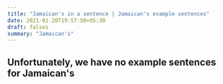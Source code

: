 ```yaml
---
title: "Jamaican's in a sentence | Jamaican's example sentences"
date: 2021-01-20T19:57:50+05:30
draft: falses
summary: "Jamaican's"
---
```

## Unfortunately, we have no example sentences for Jamaican's                 
